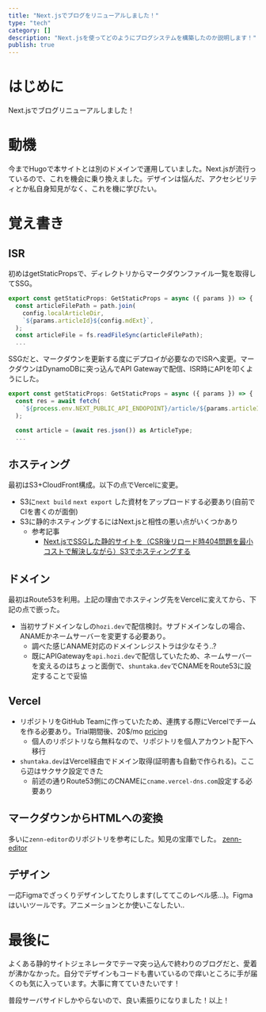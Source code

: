 ```yaml
---
title: "Next.jsでブログをリニューアルしました！"
type: "tech"
category: []
description: "Next.jsを使ってどのようにブログシステムを構築したのか説明します！"
publish: true
---
```


# はじめに
Next.jsでブログリニューアルしました！

# 動機
今までHugoで本サイトとは別のドメインで運用していました。Next.jsが流行っているので、これを機会に乗り換えました。デザインは悩んだ、アクセシビリティとか私自身知見がなく、これを機に学びたい。

# 覚え書き
## ISR
初めはgetStaticPropsで、ディレクトリからマークダウンファイル一覧を取得してSSG。

```typescript
export const getStaticProps: GetStaticProps = async ({ params }) => {
  const articleFilePath = path.join(
    config.localArticleDir,
    `${params.articleId}${config.mdExt}`,
  );
  const articleFile = fs.readFileSync(articleFilePath);
  ...
```

SSGだと、マークダウンを更新する度にデプロイが必要なのでISRへ変更。マークダウンはDynamoDBに突っ込んでAPI Gatewayで配信、ISR時にAPIを叩くようにした。
```typescript
export const getStaticProps: GetStaticProps = async ({ params }) => {
  const res = await fetch(
    `${process.env.NEXT_PUBLIC_API_ENDOPOINT}/article/${params.articleId}`,
  );

  const article = (await res.json()) as ArticleType;
  ...
```

## ホスティング
最初はS3+CloudFront構成。以下の点でVercelに変更。
* S3に`next build` `next export` した資材をアップロードする必要あり(自前でCIを書くのが面倒)
* S3に静的ホスティングするにはNext.jsと相性の悪い点がいくつかあり
  * 参考記事
    * [Next.jsでSSGした静的サイトを（CSR後リロード時404問題を最小コストで解決しながら）S3でホスティングする](https://qiita.com/ryokkkke/items/1478a022b220bf6e61ff)

## ドメイン
最初はRoute53を利用。上記の理由でホスティング先をVercelに変えてから、下記の点で嵌った。

* 当初サブドメインなしの`hozi.dev`で配信検討。サブドメインなしの場合、ANAMEかネームサーバーを変更する必要あり。
  * 調べた感じANAME対応のドメインレジストラは少なそう..?
  * 既にAPIGatewayを`api.hozi.dev`で配信していたため、ネームサーバーを変えるのはちょっと面倒で、`shuntaka.dev`でCNAMEをRoute53に設定することで妥協

## Vercel
* リポジトリをGitHub Teamに作っていたため、連携する際にVercelでチームを作る必要あり。Trial期間後、20$/mo [pricing](https://vercel.com/pricing)
  * 個人のリポジトリなら無料なので、リポジトリを個人アカウント配下へ移行
* `shuntaka.dev`はVercel経由でドメイン取得(証明書も自動で作られる)。ここら辺はサクサク設定できた
  * 前述の通りRoute53側にのCNAMEに`cname.vercel-dns.com`設定する必要あり

## マークダウンからHTMLへの変換
多いに`zenn-editor`のリポジトリを参考にした。知見の宝庫でした。
[zenn-editor](https://github.com/zenn-dev/zenn-editor)

## デザイン
一応Figmaでざっくりデザインしてたりします(しててこのレベル感...)。Figmaはいいツールです。アニメーションとか使いこなしたい..

# 最後に
よくある静的サイトジェネレータでテーマ突っ込んで終わりのブログだと、愛着が沸かなかった。自分でデザインもコードも書いているので痒いところに手が届くのも気に入っています。大事に育てていきたいです！

普段サーバサイドしかやらないので、良い素振りになりました！以上！
